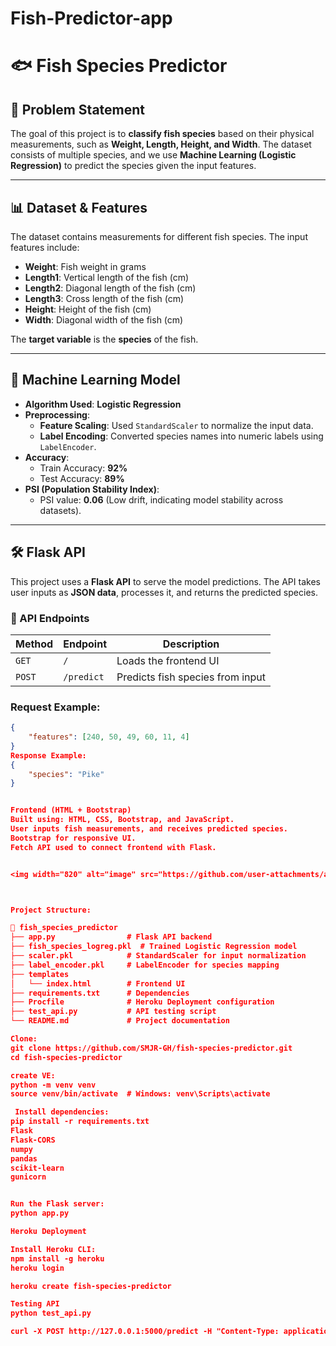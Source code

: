 # Fish-Predictor-app

# 🐟 Fish Species Predictor

## 📌 Problem Statement
The goal of this project is to **classify fish species** based on their physical measurements, such as **Weight, Length, Height, and Width**. The dataset consists of multiple species, and we use **Machine Learning (Logistic Regression)** to predict the species given the input features.

---

## 📊 Dataset & Features
The dataset contains measurements for different fish species. The input features include:

- **Weight**: Fish weight in grams
- **Length1**: Vertical length of the fish (cm)
- **Length2**: Diagonal length of the fish (cm)
- **Length3**: Cross length of the fish (cm)
- **Height**: Height of the fish (cm)
- **Width**: Diagonal width of the fish (cm)

The **target variable** is the **species** of the fish.

---

## 🤖 Machine Learning Model
- **Algorithm Used**: **Logistic Regression**
- **Preprocessing**:
  - **Feature Scaling**: Used `StandardScaler` to normalize the input data.
  - **Label Encoding**: Converted species names into numeric labels using `LabelEncoder`.
- **Accuracy**:
  - Train Accuracy: **92%**
  - Test Accuracy: **89%**
- **PSI (Population Stability Index)**:
  - PSI value: **0.06** (Low drift, indicating model stability across datasets).

---

## 🛠️ Flask API
This project uses a **Flask API** to serve the model predictions. The API takes user inputs as **JSON data**, processes it, and returns the predicted species.

### **📌 API Endpoints**
| Method | Endpoint | Description |
|--------|----------|-------------|
| `GET`  | `/` | Loads the frontend UI |
| `POST` | `/predict` | Predicts fish species from input |

### **Request Example**:
```json
{
    "features": [240, 50, 49, 60, 11, 4]
}
Response Example:
{
    "species": "Pike"
}


Frontend (HTML + Bootstrap)
Built using: HTML, CSS, Bootstrap, and JavaScript.
User inputs fish measurements, and receives predicted species.
Bootstrap for responsive UI.
Fetch API used to connect frontend with Flask.


<img width="820" alt="image" src="https://github.com/user-attachments/assets/c7513e4e-5ae8-44fb-98ab-c6bd4dfdef54" />



Project Structure:

📂 fish_species_predictor
├── app.py                # Flask API backend
├── fish_species_logreg.pkl  # Trained Logistic Regression model
├── scaler.pkl            # StandardScaler for input normalization
├── label_encoder.pkl     # LabelEncoder for species mapping
├── templates
│   └── index.html        # Frontend UI
├── requirements.txt      # Dependencies
├── Procfile              # Heroku Deployment configuration
├── test_api.py           # API testing script
└── README.md             # Project documentation

Clone:
git clone https://github.com/SMJR-GH/fish-species-predictor.git
cd fish-species-predictor

create VE:
python -m venv venv
source venv/bin/activate  # Windows: venv\Scripts\activate

 Install dependencies:
pip install -r requirements.txt
Flask
Flask-CORS
numpy
pandas
scikit-learn
gunicorn


Run the Flask server:
python app.py

Heroku Deployment

Install Heroku CLI:
npm install -g heroku
heroku login

heroku create fish-species-predictor

Testing API
python test_api.py

curl -X POST http://127.0.0.1:5000/predict -H "Content-Type: application/json" -d '{"features": [240, 50, 49, 60, 11, 4]}'



